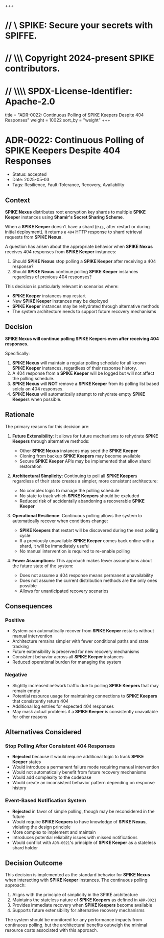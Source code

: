 +++
# //    \\ SPIKE: Secure your secrets with SPIFFE.
# //  \\\\\ Copyright 2024-present SPIKE contributors.
# // \\\\\\\ SPDX-License-Identifier: Apache-2.0

title = "ADR-0022: Continuous Polling of SPIKE Keepers Despite 404 Responses"
weight = 10022
sort_by = "weight"
+++

# ADR-0022: Continuous Polling of SPIKE Keepers Despite 404 Responses

- Status: accepted
- Date: 2025-05-03
- Tags: Resilience, Fault-Tolerance, Recovery, Availability

## Context

**SPIKE Nexus** distributes root encryption key shards to multiple 
**SPIKE Keeper** instances using **Shamir's Secret Sharing Scheme**. 

When a **SPIKE Keeper** doesn't have a shard (e.g., after restart or during 
initial deployment), it returns a `404` HTTP response to shard retrieval 
requests from **SPIKE Nexus**.

A question has arisen about the appropriate behavior when **SPIKE Nexus** 
receives 404 responses from **SPIKE Keeper** instances:

1. Should **SPIKE Nexus** stop polling a **SPIKE Keeper** after receiving a 404 
   response?
2. Should **SPIKE Nexus** continue polling **SPIKE Keeper** instances regardless 
   of previous 404 responses?

This decision is particularly relevant in scenarios where:
* **SPIKE Keeper** instances may restart
* New **SPIKE Keeper** instances may be deployed
* **SPIKE Keeper** instances may be rehydrated through alternative methods
* The system architecture needs to support future recovery mechanisms

## Decision

**SPIKE Nexus will continue polling SPIKE Keepers even after receiving 404 
responses.**

Specifically:

1. **SPIKE Nexus** will maintain a regular polling schedule for all known 
   **SPIKE Keeper** instances, regardless of their response history.
2. A 404 response from a **SPIKE Keeper** will be logged but will not affect the 
   polling schedule.
3. **SPIKE Nexus** will **NOT** remove a **SPIKE Keeper** from its polling list 
   based solely on 404 responses.
4. **SPIKE Nexus** will automatically attempt to rehydrate empty 
   **SPIKE Keeper**s when possible.

## Rationale

The primary reasons for this decision are:

1. **Future Extensibility**: It allows for future mechanisms to rehydrate 
   **SPIKE Keepers** through alternative methods:
    - Other **SPIKE Nexus** instances may seed the **SPIKE Keeper**
    - Cloning from backup **SPIKE Keepers** may become available
    - Secure **SPIKE Keeper** APIs may be implemented that allow shard 
      restoration

2. **Architectural Simplicity**: Continuing to poll all **SPIKE Keeper**s 
   regardless of their state creates a simpler, more consistent architecture:
    - No complex logic to manage the polling schedule
    - No state to track which **SPIKE Keepers** should be excluded
    - Reduced risk of accidentally abandoning a recoverable **SPIKE Keeper**

3. **Operational Resilience**: Continuous polling allows the system to 
   automatically recover when conditions change:
    - **SPIKE Keepers** that restart will be discovered during the next polling 
      cycle
    - If a previously unavailable **SPIKE Keeper** comes back online with a 
      shard, it will be immediately useful
    - No manual intervention is required to re-enable polling

4. **Fewer Assumptions**: This approach makes fewer assumptions about the future 
   state of the system:
    - Does not assume a 404 response means permanent unavailability
    - Does not assume the current distribution methods are the only ones possible
    - Allows for unanticipated recovery scenarios

## Consequences

### Positive

- System can automatically recover from **SPIKE Keeper** restarts without manual 
  intervention
- Architecture remains simpler with fewer conditional paths and state tracking
- Future extensibility is preserved for new recovery mechanisms
- Consistent behavior across all **SPIKE Keeper** instances
- Reduced operational burden for managing the system

### Negative

* Slightly increased network traffic due to polling **SPIKE Keepers** that may 
  remain empty
* Potential resource usage for maintaining connections to **SPIKE Keepers** that 
  consistently return 404
* Additional log entries for expected 404 responses
* May mask actual problems if a **SPIKE Keeper** is consistently unavailable for
  other reasons

## Alternatives Considered

### Stop Polling After Consistent 404 Responses

- **Rejected** because it would require additional logic to track 
  **SPIKE Keeper** states
- Would introduce a permanent failure mode requiring manual intervention
- Would not automatically benefit from future recovery mechanisms
- Would add complexity to the codebase
- Would create an inconsistent behavior pattern depending on response history

### Event-Based Notification System

- **Rejected** in favor of simple polling, though may be reconsidered in the future
- Would require **SPIKE Keepers** to have knowledge of **SPIKE Nexus**, 
  violating the design principle
- More complex to implement and maintain
- Introduces potential reliability issues with missed notifications
- Would conflict with `ADR-0021`'s principle of **SPIKE Keeper** as a stateless
  shard holder

## Decision Outcome

This decision is implemented as the standard behavior for **SPIKE Nexus** when 
interacting with **SPIKE Keeper** instances. The continuous polling approach:

1. Aligns with the principle of simplicity in the SPIKE architecture
2. Maintains the stateless nature of **SPIKE Keepers** as defined in `ADR-0021`
3. Provides immediate recovery when **SPIKE Keepers** become available
4. Supports future extensibility for alternative recovery mechanisms

The system should be monitored for any performance impacts from continuous 
polling, but the architectural benefits outweigh the minimal resource costs 
associated with this approach.
